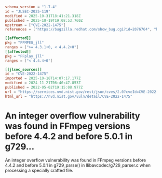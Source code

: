 ```toml
schema_version = "1.7.4"
id = "JLSEC-2025-119"
modified = 2025-10-31T18:41:21.318Z
published = 2025-10-19T19:08:53.760Z
upstream = ["CVE-2022-1475"]
references = ["https://bugzilla.redhat.com/show_bug.cgi?id=2076764", "https://security.gentoo.org/glsa/202312-14", "https://trac.ffmpeg.org/ticket/9651", "https://bugzilla.redhat.com/show_bug.cgi?id=2076764", "https://security.gentoo.org/glsa/202312-14", "https://trac.ffmpeg.org/ticket/9651"]

[[affected]]
pkg = "FFMPEG_jll"
ranges = [">= 4.3.1+0, < 4.4.2+0"]
[[affected]]
pkg = "FFplay_jll"
ranges = ["< 4.4.4+0"]

[[jlsec_sources]]
id = "CVE-2022-1475"
imported = 2025-10-18T14:07:17.177Z
modified = 2024-11-21T06:40:47.853Z
published = 2022-05-02T19:15:08.977Z
url = "https://services.nvd.nist.gov/rest/json/cves/2.0?cveId=CVE-2022-1475"
html_url = "https://nvd.nist.gov/vuln/detail/CVE-2022-1475"
```

# An integer overflow vulnerability was found in FFmpeg versions before 4.4.2 and before 5.0.1 in g729...

An integer overflow vulnerability was found in FFmpeg versions before 4.4.2 and before 5.0.1 in g729_parse() in llibavcodec/g729_parser.c when processing a specially crafted file.

